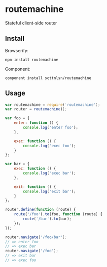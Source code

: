 # routemachine

Stateful client-side router

## Install

Browserify:

    npm install routemachine

Component:

    component install scttnlsn/routemachine

## Usage

```javascript
var routemachine = require('routemachine');
var router = routemachine();

var foo = {
    enter: function () {
        console.log('enter foo');
    },

    exec: function () {
        console.log('exec foo');
    }
};

var bar = {
    exec: function () {
        console.log('exec bar');
    },

    exit: function () {
        console.log('exit bar');
    }
};

router.define(function (route) {
    route('/foo').to(foo, function (route) {
        route('/bar').to(bar);
    });
});

router.navigate('/foo/bar');
// => enter foo
// => exec bar
router.navigate('/foo');
// => exit bar
// => exec foo
```